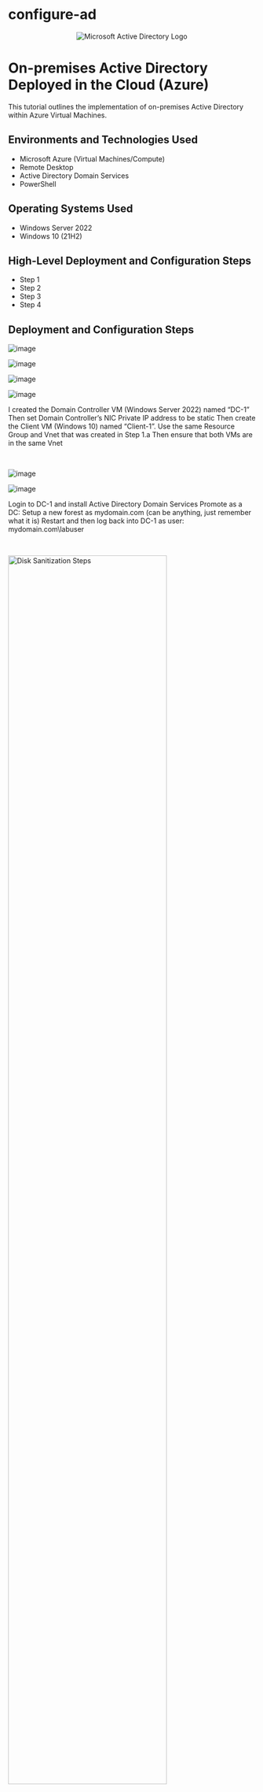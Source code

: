 # configure-ad
<p align="center">
<img src="https://i.imgur.com/pU5A58S.png" alt="Microsoft Active Directory Logo"/>
</p>

<h1>On-premises Active Directory Deployed in the Cloud (Azure)</h1>
This tutorial outlines the implementation of on-premises Active Directory within Azure Virtual Machines.<br />



<h2>Environments and Technologies Used</h2>

- Microsoft Azure (Virtual Machines/Compute)
- Remote Desktop
- Active Directory Domain Services
- PowerShell

<h2>Operating Systems Used </h2>

- Windows Server 2022
- Windows 10 (21H2)

<h2>High-Level Deployment and Configuration Steps</h2>

- Step 1
- Step 2
- Step 3
- Step 4

<h2>Deployment and Configuration Steps</h2>


<p>
  
  ![image](https://github.com/DabneyV/configure-ad/assets/148362429/9ffc3c55-e7ee-4729-874d-59cc4ac6a767)
<p>


![image](https://github.com/DabneyV/configure-ad/assets/148362429/2a9fa049-40c3-40ad-8faf-8f3657a30e87)

![image](https://github.com/DabneyV/configure-ad/assets/148362429/78aca36f-6a92-420a-94cd-569d92dc2ade)


![image](https://github.com/DabneyV/configure-ad/assets/148362429/e977dc29-9d19-4e0e-9d30-4dac08a175cb)



</p>
<p>
I created the Domain Controller VM (Windows Server 2022) named “DC-1”
Then set Domain Controller’s NIC Private IP address to be static
Then create the Client VM (Windows 10) named “Client-1”. Use the same Resource Group and Vnet that was created in Step 1.a
Then ensure that both VMs are in the same Vnet 

</p>
<br />

<p>
  
![image](https://github.com/DabneyV/configure-ad/assets/148362429/cadfb7bd-8f3e-4497-a721-f6e39d094bce)

![image](https://github.com/DabneyV/configure-ad/assets/148362429/06e20bfa-ef5c-425c-8c1c-fc9bfa78a6f4)


</p>
<p>
Login to DC-1 and install Active Directory Domain Services
Promote as a DC: Setup a new forest as mydomain.com (can be anything, just remember what it is)
Restart and then log back into DC-1 as user: mydomain.com\labuser
</p>
<br />

<p>
<img src="https://i.imgur.com/DJmEXEB.png" height="80%" width="80%" alt="Disk Sanitization Steps"/>
</p>
<p>
Lorem ipsum dolor sit amet, consectetur adipiscing elit, sed do eiusmod tempor incididunt ut labore et dolore magna aliqua. Ut enim ad minim veniam, quis nostrud exercitation ullamco laboris nisi ut aliquip ex ea commodo consequat. Duis aute irure dolor in reprehenderit in voluptate velit esse cillum dolore eu fugiat nulla pariatur.
</p>
<br />
